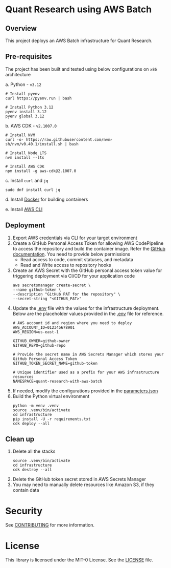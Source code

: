 # Quant Research using AWS Batch

## Overview

This project deploys an AWS Batch infrastructure for Quant Research.

## Pre-requisites

The project has been built and tested using below configurations on `x86` architecture

a. Python - `v3.12`

 ```shell
 # Install pyenv
 curl https://pyenv.run | bash

 # Install Python 3.12
 pyenv install 3.12
 pyenv global 3.12
 ```

b. AWS CDK - `v2.1007.0`

 ```shell
 # Install NVM
 curl -o- https://raw.githubusercontent.com/nvm-sh/nvm/v0.40.1/install.sh | bash

 # Install Node LTS
 nvm install --lts

 # Install AWS CDK
 npm install -g aws-cdk@2.1007.0
 ```

c. Install `curl` and `jq`

 ```shell
 sudo dnf install curl jq
 ```

d. Install [Docker](https://docs.docker.com/get-started/get-docker/) for building containers

e. Install [AWS CLI](https://docs.aws.amazon.com/cli/latest/userguide/getting-started-install.html)

## Deployment

1. Export AWS credentials via CLI for your target environment
2. Create a GitHub Personal Access Token for allowing AWS CodePipeline to access the repository and build the container
   image. Refer
   the [GitHub documentation](https://docs.github.com/en/authentication/keeping-your-account-and-data-secure/managing-your-personal-access-tokens#creating-a-fine-grained-personal-access-token).
   You need to provide below permissions
    - Read access to code, commit statuses, and metadata
    - Read and Write access to repository hooks
3. Create an AWS Secret with the GitHub personal access token value for triggering deployment via CI/CD for your
   application code
   ```shell
   aws secretsmanager create-secret \
   --name github-token \
   --description "GitHub PAT for the repository" \
   --secret-string "<GITHUB_PAT>"
   ```
4. Update the [.env](infrastructure/.env) file with the values for the infrastructure deployment. Below are the
   placeholder values provided in the [.env](infrastructure/.env) file for reference.
   ```shell
   # AWS account id and region where you need to deploy
   AWS_ACCOUNT_ID=012345678901
   AWS_REGION=us-east-1
   
   GITHUB_OWNER=github-owner
   GITHUB_REPO=github-repo
   
   # Provide the secret name in AWS Secrets Manager which stores your GitHub Personal Access Token
   GITHUB_TOKEN_SECRET_NAME=github-token
   
   # Unique identifier used as a prefix for your AWS infrastructure resources
   NAMESPACE=quant-research-with-aws-batch
   ```
5. If needed, modify the configurations provided in the [parameters.json](infrastructure/config/parameters.json)
6. Build the Python virtual environment
   ```shell
   python -m venv .venv
   source .venv/bin/activate
   cd infrastructure
   pip install -U -r requirements.txt
   cdk deploy --all
   ```

## Clean up

1. Delete all the stacks
   ```shell
   source .venv/bin/activate
   cd infrastructure
   cdk destroy --all
   ``` 
2. Delete the GitHub token secret stored in AWS Secrets Manager
3. You may need to manually delete resources like Amazon S3, if they contain data

# Security

See [CONTRIBUTING](./CONTRIBUTING.md#security-issue-notifications) for more information.

# License

This library is licensed under the MIT-0 License. See the [LICENSE](./LICENSE) file.